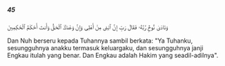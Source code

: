 ##### 45

<span class="ayah">وَنَادَىٰ نُوحٌۭ رَّبَّهُۥ فَقَالَ رَبِّ إِنَّ ٱبْنِى مِنْ أَهْلِى وَإِنَّ وَعْدَكَ ٱلْحَقُّ وَأَنتَ أَحْكَمُ ٱلْحَٰكِمِينَ</span>

<span class="ayah_translation">Dan Nuh berseru kepada Tuhannya sambil berkata: "Ya Tuhanku, sesungguhnya anakku termasuk keluargaku, dan sesungguhnya janji Engkau itulah yang benar. Dan Engkau adalah Hakim yang seadil-adilnya".</span>
